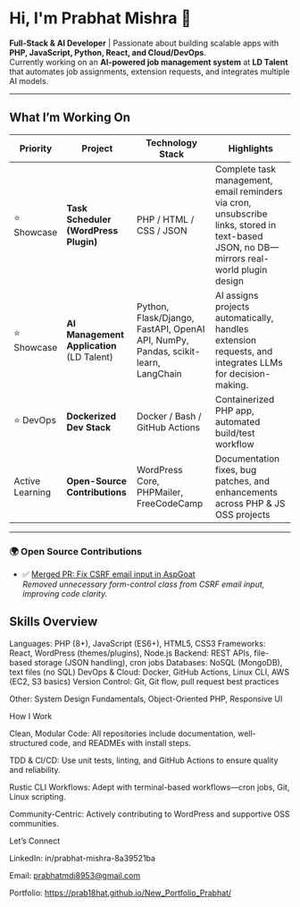 #  Hi, I'm Prabhat Mishra 👋


**Full-Stack & AI Developer** | Passionate about building scalable apps with **PHP, JavaScript, Python, React, and Cloud/DevOps**.  
Currently working on an **AI-powered job management system** at **LD Talent** that automates job assignments, extension requests, and integrates multiple AI models.

---

##  What I’m Working On

| Priority         | Project                                | Technology Stack                     | Highlights                                                                 |
|------------------|----------------------------------------|--------------------------------------|---------------------------------------------------------------------------|
| ⭐ Showcase       | **Task Scheduler (WordPress Plugin)**  | PHP / HTML / CSS / JSON              | Complete task management, email reminders via cron, unsubscribe links, stored in text-based JSON, no DB—mirrors real-world plugin design |
| ⭐ Showcase       | **AI Management Application** (LD Talent)  | Python, Flask/Django, FastAPI, OpenAI API, NumPy, Pandas, scikit-learn, LangChain | AI assigns projects automatically, handles extension requests, and integrates LLMs for decision-making. |           |
| ⭐ DevOps         | **Dockerized Dev Stack**               | Docker / Bash / GitHub Actions        | Containerized PHP app, automated build/test workflow                      |
| Active Learning  | **Open-Source Contributions**          | WordPress Core, PHPMailer, FreeCodeCamp | Documentation fixes, bug patches, and enhancements across PHP & JS OSS projects |

---

### 🌍 Open Source Contributions
- ✅ [Merged PR: Fix CSRF email input in AspGoat](https://github.com/Soham7-dev/AspGoat/pull/65)  
  *Removed unnecessary form-control class from CSRF email input, improving code clarity.*  


##  Skills Overview

Languages:       PHP (8+), JavaScript (ES6+), HTML5, CSS3
Frameworks:      React, WordPress (themes/plugins), Node.js
Backend:         REST APIs, file-based storage (JSON handling), cron jobs
Databases:       NoSQL (MongoDB), text files (no SQL)
DevOps & Cloud: Docker, GitHub Actions, Linux CLI, AWS (EC2, S3 basics)
Version Control: Git, Git flow, pull request best practices

Other:           System Design Fundamentals, Object-Oriented PHP, Responsive UI


How I Work

Clean, Modular Code: All repositories include documentation, well-structured code, and READMEs with install steps.

TDD & CI/CD: Use unit tests, linting, and GitHub Actions to ensure quality and reliability.

Rustic CLI Workflows: Adept with terminal-based workflows—cron jobs, Git, Linux scripting.

Community-Centric: Actively contributing to WordPress and supportive OSS communities.


Let’s Connect

LinkedIn: in/prabhat-mishra-8a39521ba

Email: prabhatmdi8953@gmail.com

Portfolio: https://prab18hat.github.io/New_Portfolio_Prabhat/
